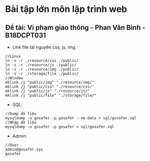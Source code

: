 # Bài tập lớn môn lập trình web

## Đề tài: Vi phạm giao thông - Phan Văn Bình - B18DCPT031

- Link file tài nguyên css, js, img :
```
//Linux
ln -s -r ./resource/css ./public/
ln -s -r ./resource/js ./public/
ln -s -r ./resource/img ./public/
ln -s -r ./storage/file ./public/
//Window
mklink /j "public/img" "./resource/img/"
mklink /j "public/css" "./resource/css/"
mklink /j "public/js" "./resource/js/"  
mklink /j "public/file" "./storage/file/" 
```

- SQL:
```
//Dump dữ liệu
mysqldump -u gosafer -p gosafer --no-data > sql/gosafer.sql
//Nhập dữ liệu
mysqldump -u gosafer -p gosafer < sql/gosafer.sql
```

- Admin:
```
//User
admin@gosafer.xyz
gosafer
```
